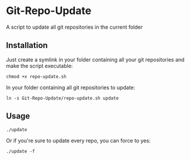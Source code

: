 # Git-Repo-Update
A script to update all git repositories in the current folder

## Installation
Just create a symlink in your folder containing all your git repositories and make the script executable:

```
chmod +x repo-update.sh
```

In your folder containing all git repositories to update:

```
ln -s Git-Repo-Update/repo-update.sh update
```

## Usage
```
./update
```

Or if you're sure to update every repo, you can force to yes:
```
./update -f
```
